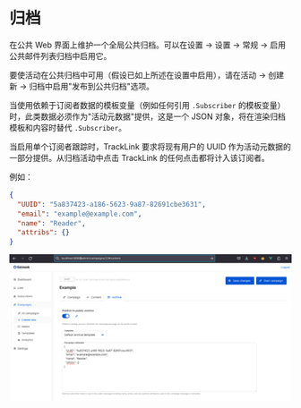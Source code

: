 # 归档

在公共 Web 界面上维护一个全局公共归档。可以在设置 -> 设置 -> 常规 -> 启用公共邮件列表归档中启用它。

要使活动在公共归档中可用（假设已如上所述在设置中启用），请在活动 -> 创建新 -> 归档中启用"发布到公共归档"选项。

当使用依赖于订阅者数据的模板变量（例如任何引用 `.Subscriber` 的模板变量）时，此类数据必须作为"活动元数据"提供，这是一个 JSON 对象，将在渲染归档模板和内容时替代 `.Subscriber`。

当启用单个订阅者跟踪时，TrackLink 要求将现有用户的 UUID 作为活动元数据的一部分提供。从归档活动中点击 TrackLink 的任何点击都将计入该订阅者。

例如：

```json
{
  "UUID": "5a837423-a186-5623-9a87-82691cbe3631",
  "email": "example@example.com",
  "name": "Reader",
  "attribs": {}
}
```

![归档活动](../images/archived-campaign-metadata.png)

